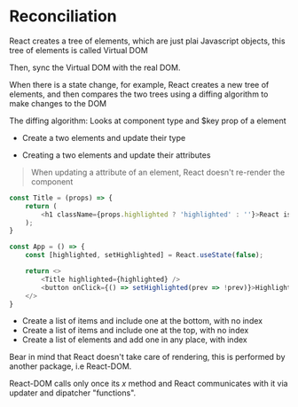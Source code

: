# Reconciliation

React creates a tree of elements, which are just plai Javascript objects, this tree
of elements is called Virtual DOM

Then, sync the Virtual DOM with the real DOM.

When there is a state change, for example, React creates a new tree of elements, and then compares
the two trees using a diffing algorithm to make changes to the DOM

The diffing algorithm:
Looks at component type and $key prop of a element

- Create a two elements and update their type

- Creating a two elements and update their attributes

> When updating a attribute of an element, React doesn't re-render the component

````Javascript
const Title = (props) => {
    return (
        <h1 className={props.highlighted ? 'highlighted' : ''}>React is awesome</h1>
    );
}

const App = () => {
    const [highlighted, setHighlighted] = React.useState(false);

    return <>
        <Title highlighted={highlighted} />
        <button onClick={() => setHighlighted(prev => !prev)}>Highlight Title</button>
    </>
}
````

- Create a list of items and include one at the bottom, with no index
- Create a list of items and include one at the top, with no index
- Create a list of elements and add one in any place, with index

Bear in mind that React doesn't take care of rendering, this is performed by another package, i.e React-DOM.

React-DOM calls only once its *x* method and React communicates with it via updater and dipatcher "functions".